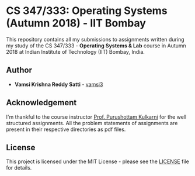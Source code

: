 # CS 347/333: Operating Systems (Autumn 2018) - IIT Bombay

This repository contains all my submissions to assignments written during my study of the CS 347/333 - **Operating Systems & Lab** course in Autumn 2018 at Indian Institute of Technology (IIT) Bombay, India.

## Author

* **Vamsi Krishna Reddy Satti** - [vamsi3](https://github.com/vamsi3)

## Acknowledgement

I'm thankful to the course instructor [Prof. Purushottam Kulkarni](https://www.cse.iitb.ac.in/~puru) for the well structured assignments. All the problem statements of assignments are present in their respective directories as pdf files.

## License

This project is licensed under the MIT License - please see the [LICENSE](LICENSE) file for details.
